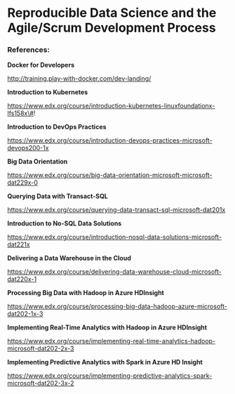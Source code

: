 # Reproducible Data Science and the Agile/Scrum Development Process

### References:

**Docker for Developers**

http://training.play-with-docker.com/dev-landing/

**Introduction to Kubernetes**

https://www.edx.org/course/introduction-kubernetes-linuxfoundationx-lfs158x\#!

**Introduction to DevOps Practices**

https://www.edx.org/course/introduction-devops-practices-microsoft-devops200-1x

**Big Data Orientation**

https://www.edx.org/course/big-data-orientation-microsoft-microsoft-dat229x-0

**Querying Data with Transact-SQL**

https://www.edx.org/course/querying-data-transact-sql-microsoft-dat201x

**Introduction to No-SQL Data Solutions**

https://www.edx.org/course/introduction-nosql-data-solutions-microsoft-dat221x

**Delivering a Data Warehouse in the Cloud**

https://www.edx.org/course/delivering-data-warehouse-cloud-microsoft-dat220x-1

**Processing Big Data with Hadoop in Azure HDInsight**

https://www.edx.org/course/processing-big-data-hadoop-azure-microsoft-dat202-1x-3

**Implementing Real-Time Analytics with Hadoop in Azure HDInsight**

https://www.edx.org/course/implementing-real-time-analytics-hadoop-microsoft-dat202-2x-3

**Implementing Predictive Analytics with Spark in Azure HD Insight**

https://www.edx.org/course/implementing-predictive-analytics-spark-microsoft-dat202-3x-2





